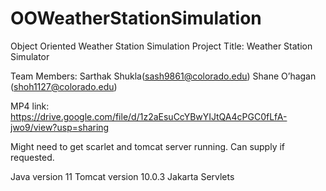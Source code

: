 # OOWeatherStationSimulation
Object Oriented Weather Station Simulation
Project Title: Weather Station Simulator

Team Members:
Sarthak Shukla(sash9861@colorado.edu)
Shane O’hagan (shoh1127@colorado.edu)

MP4 link: https://drive.google.com/file/d/1z2aEsuCcYBwYIJtQA4cPGC0fLfA-jwo9/view?usp=sharing

Might need to get scarlet and tomcat server running. Can supply if requested.

Java version 11
Tomcat version 10.0.3
Jakarta Servlets
